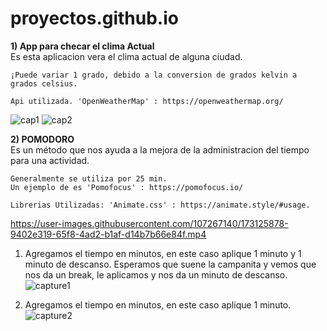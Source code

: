 # proyectos.github.io


**1) App para checar el clima Actual** <br>
    Es esta aplicacion vera el clima actual de alguna ciudad. <br>

    ¡Puede variar 1 grado, debido a la conversion de grados kelvin a grados celsius.

    Api utilizada. 'OpenWeatherMap' : https://openweathermap.org/
![cap1](https://user-images.githubusercontent.com/107267140/173118497-45d73803-c046-4b43-b603-217d01ce803b.png)
![cap2](https://user-images.githubusercontent.com/107267140/173118522-7df405a6-6e80-4ede-8ca8-cc37df0a8c1c.png)


**2) POMODORO** <br>
    Es un método que nos ayuda a la  mejora de la administracion del tiempo para una actividad. 

    Generalmente se utiliza por 25 min. 
    Un ejemplo de es 'Pomofocus' : https://pomofocus.io/

    Librerias Utilizadas: 'Animate.css' : https://animate.style/#usage.
    

https://user-images.githubusercontent.com/107267140/173125878-9402e319-65f8-4ad2-b1af-d14b7b66e84f.mp4


1) Agregamos el tiempo en minutos, en este caso aplique 1 minuto y 1 minuto de descanso. Esperamos que suene la campanita y vemos que nos da un break, le aplicamos y nos da un minuto de descanso. 
![capture1](https://user-images.githubusercontent.com/107267140/173119978-d51d10c0-18bd-46b1-b3a8-fad1150466f6.png)

2) Agregamos el tiempo en minutos, en este caso aplique 1 minuto.
![capture2](https://user-images.githubusercontent.com/107267140/173119991-f4ceb7c1-424c-46ba-8e29-c2d0d5e3e4d7.png)
